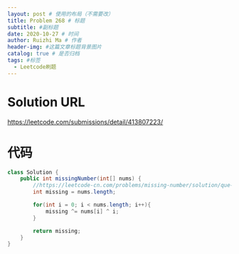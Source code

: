 ```yaml
---
layout: post # 使用的布局（不需要改）
title: Problem 268 # 标题
subtitle: #副标题
date: 2020-10-27 # 时间
author: Ruizhi Ma # 作者
header-img: #这篇文章标题背景图片
catalog: true # 是否归档
tags: #标签
  - Leetcode刷题
---
```


# Solution URL

https://leetcode.com/submissions/detail/413807223/

# 代码

```java
class Solution {
    public int missingNumber(int[] nums) {
        //https://leetcode-cn.com/problems/missing-number/solution/que-shi-shu-zi-by-leetcode/
        int missing = nums.length;

        for(int i = 0; i < nums.length; i++){
            missing ^= nums[i] ^ i;
        }

        return missing;
    }
}
```
